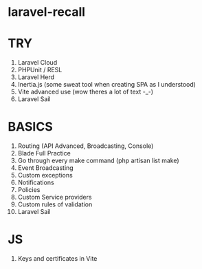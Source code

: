 # laravel-recall

# TRY
1. Laravel Cloud
2. PHPUnit / RESL
3. Laravel Herd
4. Inertia.js (some sweat tool when creating SPA as I understood)
5. Vite advanced use (wow theres a lot of text -_-)
6. Laravel Sail

# BASICS
1. Routing (API Advanced, Broadcasting, Console)
2. Blade Full Practice
3. Go through every make command (php artisan list make)
4. Event Broadcasting
5. Custom exceptions
6. Notifications
7. Policies
8. Custom Service providers
9. Custom rules of validation
10. Laravel Sail

# JS
1. Keys and certificates in Vite